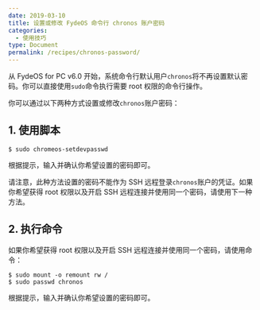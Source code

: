 ```yaml
---
date: 2019-03-10
title: 设置或修改 FydeOS 命令行 chronos 账户密码
categories:
  - 使用技巧
type: Document
permalink: /recipes/chronos-password/
---
```


从 FydeOS for PC v6.0 开始，系统命令行默认用户`chronos`将不再设置默认密码。你可以直接使用`sudo`命令执行需要 root 权限的命令行操作。

你可以通过以下两种方式设置或修改`chronos`账户密码：

## 1. 使用脚本

```
$ sudo chromeos-setdevpasswd
```
根据提示，输入并确认你希望设置的密码即可。

请注意，此种方法设置的密码不能作为 SSH 远程登录`chronos`账户的凭证。如果你希望获得 root 权限以及开启 SSH 远程连接并使用同一个密码，请使用下一种方法。


## 2. 执行命令

如果你希望获得 root 权限以及开启 SSH 远程连接并使用同一个密码，请使用命令：

```
$ sudo mount -o remount rw /
$ sudo passwd chronos
```
根据提示，输入并确认你希望设置的密码即可。